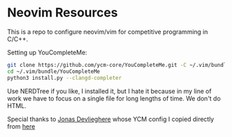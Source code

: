 # Neovim Resources

This is a repo to configure neovim/vim for competitive programming in C/C++.

Setting up YouCompleteMe:

```sh
git clone https://github.com/ycm-core/YouCompleteMe.git -C ~/.vim/bundle/
cd ~/.vim/bundle/YouCompleteMe
python3 install.py --clangd-completer
```
Use NERDTree if you like, I installed it, but I hate it because in my line of work we have to focus on a single file for long lengths of time. We don't do HTML.

Special thanks to [Jonas Devlieghere](https://github.com/JDevlieghere) whose YCM config I copied directly from [here](https://jonasdevlieghere.com/a-better-youcompleteme-config/)
